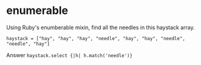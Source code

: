 # enumerable

Using Ruby's enumberable mixin, find all the needles in this haystack array.

```
haystack = ["hay", "hay", "hay", "needle", "hay", "hay", "needle", "needle", "hay"]
```

Answer
`haystack.select {|h| h.match('needle')}`
